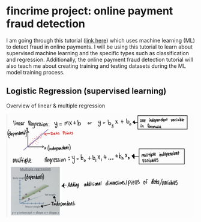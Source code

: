 # fincrime project: online payment fraud detection

I am going through this tutorial ([link here](https://www.geeksforgeeks.org/online-payment-fraud-detection-using-machine-learning-in-python/)) which uses machine learning (ML) to detect fraud in online payments. I will be using this tutorial to learn about supervised machine learning and the specific types such as classification and regression. Additionally, the online payment fraud detection tutorial will also teach me about creating training and testing datasets during the ML model training process.

## Logistic Regression (supervised learning) 

Overview of linear & multiple regression

<img src="images/Linear_multiple_regression.jpg" width="700">
